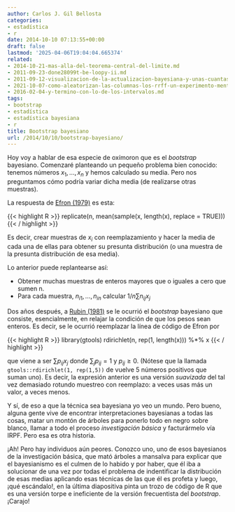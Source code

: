 ```yaml
---
author: Carlos J. Gil Bellosta
categories:
- estadística
- r
date: 2014-10-10 07:13:55+00:00
draft: false
lastmod: '2025-04-06T19:04:04.665374'
related:
- 2014-10-21-mas-alla-del-teorema-central-del-limite.md
- 2011-09-23-done28099t-be-loopy-ii.md
- 2011-09-12-visualizacion-de-la-actualizacion-bayesiana-y-unas-cuantas-funciones-de-r.md
- 2021-10-07-como-aleatorizan-las-columnas-los-rrff-un-experimento-mental-y-una-coda-historica.md
- 2016-02-04-y-termino-con-lo-de-los-intervalos.md
tags:
- bootstrap
- estadística
- estadística bayesiana
- r
title: Bootstrap bayesiano
url: /2014/10/10/bootstrap-bayesiano/
---
```


Hoy voy a hablar de esa especie de oxímoron que es el _bootstrap_ bayesiano. Comenzaré planteando un pequeño problema bien conocido: tenemos números $x_1, \dots, x_n$ y hemos calculado su media. Pero nos preguntamos cómo podría variar dicha media (de realizarse otras muestras).

La respuesta de [Efron (1979)](http://projecteuclid.org/euclid.aos/1176344552) es esta:

{{< highlight R >}}
replicate(n, mean(sample(x, length(x), replace = TRUE)))
{{< / highlight >}}

Es decir, crear muestras de $x_i$ con reemplazamiento y hacer la media de cada una de ellas para obtener su presunta distribución (o una muestra de la presunta distribución de esa media).

Lo anterior puede replantearse así:

* Obtener muchas muestras de enteros mayores que o iguales a cero que sumen n.
* Para cada muestra, $n_{i1}, \dots, n_{in}$ calcular $1/n \sum n_{ij}x_j$

Dos años después, a [Rubin (1981)](http://projecteuclid.org/euclid.aos/1176345338) se le ocurrió el _bootstrap_ bayesiano que consiste, esencialmente, en relajar la condición de que los pesos sean enteros. Es decir, se le ocurrió reemplazar la línea de código de Efron por

{{< highlight R >}}
library(gtools)
rdirichlet(n, rep(1, length(x))) %*% x
{{< / highlight >}}

que viene a ser $\sum p_{ij}x_j$ donde $\sum_j p_{ij} = 1$ y $p_{ij} \ge 0$. (Nótese que la llamada `gtools::rdirichlet(1, rep(1,5))` de vuelve 5 números positivos que suman uno). Es decir, la expresión anterior es una versión _suavizada_ del tal vez demasiado rotundo muestreo con reemplazo: a veces usas más un valor, a veces menos.

Y sí, de eso a que la técnica sea bayesiana yo veo un mundo. Pero bueno, alguna gente vive de encontrar interpretaciones bayesianas a todas las cosas, matar un montón de árboles para ponerlo todo en negro sobre blanco, llamar a todo el proceso _investigación básica_ y facturármelo vía IRPF. Pero esa es otra historia.

¡Ah! Pero hay individuos aún peores. Conozco uno, uno de esos bayesianos de la investigación básica, que mató árboles a mansalva para explicar que el bayesianismo es el culmen de lo habido y por haber, que él iba a solucionar de una vez por todas el problema de indentificar la distribución de esas medias aplicando esas técnicas de las que él es profeta y luego, ¡qué escándalo!, en la última diapositiva pinta un trozo de código de R que es una versión torpe e ineficiente de la versión frecuentista del _bootstrap_. ¡Carajo!